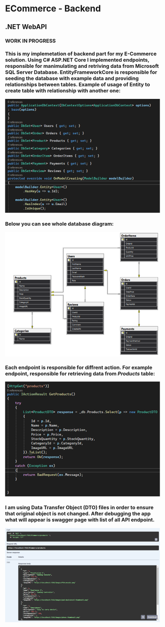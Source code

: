 # ECommerce - Backend
## .NET WebAPI
### WORK IN PROGRESS

### This is my implemetation of backend part for my E-Commerce solution. Using C# ASP.NET Core I implemented endpoints, responsible for manimulating and retriving data from Microsoft SQL Server Database. EntityFrameworkCore is responsible for seeding the database with example data and providing relationships between tables. Example of usage of Entity to create table with relationship with another one:
![Reference Image](/README_photos/entity.PNG)
### Below you can see whole database diagram:
![Reference Image](/README_photos/database_diagram.PNG)
### Each endpoint is responsible for diffrent action. For example endpoint, responsible for retrieving data from *Products* table:
![Reference Image](/README_photos/get_products.PNG)
### I am using Data Transfer Object (DTO) files in order to ensure that original object is not changed. After debugging the app what will appear is swagger page with list of all API endpoint.
![Reference Image](/README_photos/swagger.PNG)
